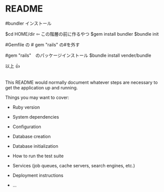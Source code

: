 # README

#bundler インストール

$cd HOME/dir ⇦ この階層の前に作るやつ
$gem install bundler
$bundle init

#Gemfile の # gem "rails" の#を外す

#gem "rails"　のパッケージインストール
$bundle install vender/bundle

以上 👍

##

This README would normally document whatever steps are necessary to get the
application up and running.

Things you may want to cover:

- Ruby version

- System dependencies

- Configuration

- Database creation

- Database initialization

- How to run the test suite

- Services (job queues, cache servers, search engines, etc.)

- Deployment instructions

- ...
